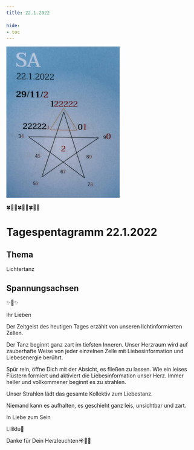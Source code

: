 ```yaml
---
title: 22.1.2022

hide:
- toc
---
```


<style>
img {
  width: 300px;
  max-width: 99%
}
</style>

![](../img/2022-01-22.jpg)

🍀🦋💚🍀🦋💚🍀🦋💚

# Tagespentagramm 22.1.2022


## Thema
Lichtertanz


## Spannungsachsen

✨🧚✨


Ihr Lieben

Der Zeitgeist des heutigen Tages
erzählt von unseren lichtinformierten Zellen.

Der Tanz beginnt ganz zart im tiefsten Inneren. Unser Herzraum wird auf zauberhafte Weise von jeder einzelnen Zelle mit Liebesinformation und Liebesenergie berührt.

Spür rein, öffne Dich mit der Absicht, es fließen zu lassen. Wie ein leises Flüstern formiert und aktiviert die Liebesinformation unser Herz. Immer heller und vollkommener beginnt es zu strahlen.

Unser Strahlen lädt das gesamte Kollektiv zum Liebestanz.

Niemand kann es aufhalten, es geschieht ganz leis, unsichtbar und zart.

In Liebe zum Sein

Liliklu🦋

Danke für Dein Herzleuchten☀️💖✨
